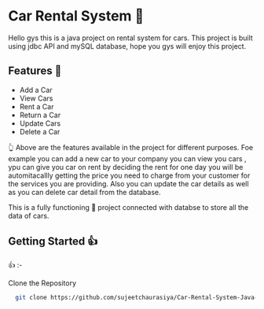 

# Car Rental System :blue_car:


Hello gys this is a java project on rental system for cars. This project is built using jdbc API and mySQL database, hope you gys will enjoy this project.



## Features :metal:	

- Add a Car
- View Cars
- Rent a Car
- Return a Car
- Update Cars
- Delete a Car

  
:point_up_2: Above are the features available in the project for different purposes. Foe example you can add a new car to your company you can view you cars , ypu can give you car on rent by deciding the rent for one day you will be automitacallly getting the price you need to charge from your customer for the services you are providing. Also you can update the car details as well as you can delete car detail from the database.

This is a fully functioning :dizzy: project connected with databse to store all the data of cars.


## Getting Started :+1:
:thumbsup: :-

Clone the Repository 
```bash
  git clone https://github.com/sujeetchaurasiya/Car-Rental-System-Java-Project.git
```
    

